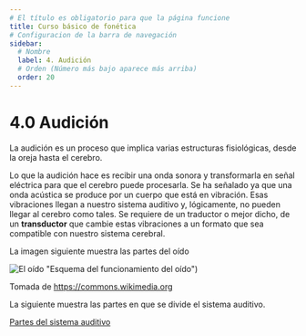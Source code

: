 ```yaml
---
# El título es obligatorio para que la página funcione
title: Curso básico de fonética
# Configuracion de la barra de navegación
sidebar:
  # Nombre
  label: 4. Audición
  # Orden (Número más bajo aparece más arriba)
  order: 20
---
```

# 4.0 Audición

La audición es un proceso que implica varias estructuras fisiológicas, desde la oreja hasta el cerebro.

Lo que la audición hace es recibir una onda sonora y transformarla en señal eléctrica para que el cerebro puede procesarla. Se ha señalado ya que una onda acústica se produce por un cuerpo que está en vibración. Esas vibraciones llegan a nuestro sistema auditivo y, lógicamente, no pueden llegar al cerebro como tales. Se requiere de un traductor o mejor dicho, de un **transductor** que cambie estas vibraciones a un formato que sea compatible con nuestro sistema cerebral.

La imagen siguiente muestra las partes del oído

![El oído](https://upload.wikimedia.org/wikipedia/commons/thumb/a/aa/Auditory_System_Animation.gif/250px-Auditory_System_Animation.gif) "Esquema del funcionamiento del oído")

Tomada de https://commons.wikimedia.org

La siguiente muestra las partes en que se divide el sistema auditivo.

[Partes del sistema auditivo](https://blog.kiversal.com/wp-content/uploads/2018/07/3187_image.jpg "Partes del sistema auditivo")
